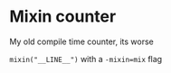 # Mixin counter

My old compile time counter, its worse

`mixin("__LINE__")` with a `-mixin=mix` flag
